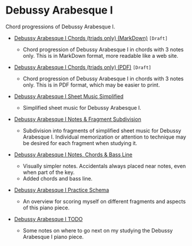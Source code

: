 Debussy Arabesque Ⅰ
===================

Chord progressions of Debussy Arabesque Ⅰ.

- [Debussy Arabesque Ⅰ Chords (triads only) (MarkDown)](debussy-arabesque-1-chords-triads-only.md) `[Draft]`

    - Chord progression of Debussy Arabesque Ⅰ in chords with 3 notes only. This is in MarkDown format, more readable like a web site.

- [Debussy Arabesque Ⅰ Chords (triads only) (PDF)](debussy-arabesque-1-chords-triads-only.pdf) `[Draft]`

    - Chord progression of Debussy Arabesque Ⅰ in chords with 3 notes only. This is in PDF format, which may be easier to print.

- [Debussy Arabesque Ⅰ Sheet Music Simplified](sheet-music-simplified)

    - Simplified sheet music for Debussy Arabesque Ⅰ.

- [Debussy Arabesque Ⅰ Notes & Fragment Subdivision](notes-fragment-subdivision)

    - Subdivision into fragments of simplified sheet music for Debussy Arabesque Ⅰ. Individual memorization or attention to technique may be desired for each fragment when studying it.

- [Debussy Arabesque Ⅰ Notes, Chords & Bass Line](notes-chords-bass-line)

    - Visually simpler notes. Accidentals always placed near notes, even when part of the key.  
    - Added chords and bass line.

- [Debussy Arabesque Ⅰ Practice Schema](debussy-arabesque-1-practice-schema.md)

    - An overview for scoring myself on different fragments and aspects of this piano piece.

- [Debussy Arabesque Ⅰ TODO](debussy-arabesque-1-todo.md)

    - Some notes on where to go next on my studying the Debussy Arabesque Ⅰ piano piece.